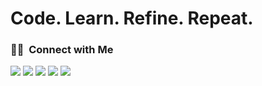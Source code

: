 # Code. Learn. Refine. Repeat.

### 🤝🏻 &nbsp;Connect with Me


  <a href="https://ashu.to/"><img src="https://img.shields.io/badge/-ashu.to-3423A6?style=flat&logo=Google-Chrome&logoColor=white"/></a>
<a href="https://www.linkedin.com/in/adarshgajbhare/"><img src="https://custom-icon-badges.demolab.com/badge/Adarsh%20Gajbhare-0A66C2?logo=linkedin-white&logoColor=fff"/></a>
<a href="mailto:adarshgajbhare@gmail.com"><img src="https://img.shields.io/badge/adarshgajbhare@gmail.com-D14836?style=flat&logo=Gmail&logoColor=white"/></a>
<a href="https://instagram.com/@a.darsh.ag"><img src="https://img.shields.io/badge/-@a.darsh.ag-E4405F?style=flat&logo=Instagram&logoColor=white"/></a>
<a href="https://twitter.com/agitatedagi"><img src="https://img.shields.io/badge/-@agitatedagi-1877F2?style=flat&logo=Twitter&logoColor=white"/></a>
